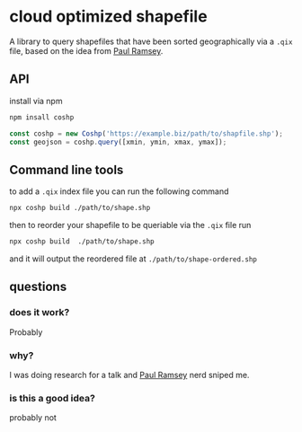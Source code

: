 # cloud optimized shapefile

A library to query shapefiles that have been sorted geographically via a `.qix` file, based on the idea from [Paul Ramsey](http://blog.cleverelephant.ca/2022/04/coshp.html).

## API

install via npm

```bash
npm insall coshp
```

```js
const coshp = new Coshp('https://example.biz/path/to/shapfile.shp');
const geojson = coshp.query([xmin, ymin, xmax, ymax]);
```

## Command line tools

to add a `.qix` index file you can run the following command

```bash
npx coshp build ./path/to/shape.shp
```

then to reorder your shapefile to  be queriable via the `.qix` file run

```bash
npx coshp build  ./path/to/shape.shp
```

and it will output the reordered file at `./path/to/shape-ordered.shp`

## questions

### does it work? 

Probably

### why? 

I was doing research for a talk and [Paul Ramsey](http://blog.cleverelephant.ca/2022/04/coshp.html) nerd sniped me.

### is this a good idea?

probably not